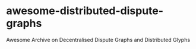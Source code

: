 # awesome-distributed-dispute-graphs
Awesome Archive on Decentralised Dispute Graphs and Distributed Glyphs
